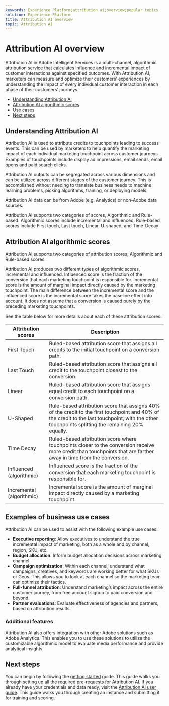 ```yaml
---
keywords: Experience Platform;attribution ai;overview;popular topics
solution: Experience Platform
title: Attribution AI overview
topic: Attribution AI
---
```


# Attribution AI overview

Attribution AI in Adobe Intelligent Services is a multi-channel, algorithmic attribution service that calculates influence and incremental impact of customer interactions against specified outcomes. With Attribution AI, marketers can measure and optimize their customers’ experiences by understanding the impact of every individual customer interaction in each phase of their customers’ journeys.

- [Understanding Attribution AI](#understanding-attribution-ai)
- [Attribution AI algorithmic scores](#attribution-ai-algorithmic-scores)
- [Use cases](#examples-of-business-use-cases)
- [Next steps](#next-steps)

## Understanding Attribution AI

Attribution AI is used to attribute credits to touchpoints leading to success events. This can be used by marketers to help quantify the marketing impact of each individual marketing touchpoint across customer journeys. Examples of touchpoints include display ad impressions, email sends, email opens and paid search clicks.

Attribution AI outputs can be segregated across various dimensions and can be utilized across different stages of the customer journey. This is accomplished without needing to translate business needs to machine learning problems, picking algorithms, training, or deploying models.

Attribution AI data can be from Adobe (e.g. Analytics) or non-Adobe data sources.

Attribution AI supports two categories of scores, Algorithmic and Rule-based. Algorithmic scores include incremental and influenced. Rule-based scores include First touch, Last touch, Linear, U-shaped, and Time-Decay

## Attribution AI algorithmic scores

Attribution AI supports two categories of attribution scores, Algorithmic and Rule-based scores.

Attribution AI produces two different types of algorithmic scores, incremental and influenced. Influenced score is the fraction of the conversion that each marketing touchpoint is responsible for. Incremental score is the amount of marginal impact directly caused by the marketing touchpoint. The main difference between the incremental score and the influenced score is the incremental score takes the baseline effect into account. It does not assume that a conversion is caused purely by the preceding marketing touchpoints.

See the table below for more details about each of these attribution scores:

| Attribution scores | Description |
| ----- | ----------- |
| First Touch | Ruled-based attribution score that assigns all credits to the initial touchpoint on a conversion path. |
| Last Touch | Ruled-based attribution score that assigns all credit to the touchpoint closest to the conversion. |
| Linear | Ruled-based attribution score that assigns equal credit to each touchpoint on a conversion path. |
| U-Shaped | Rule-based attribution score that assigns 40% of the credit to the first touchpoint and 40% of the credit to the last touchpoint, with the other touchpoints splitting the remaining 20% equally. |
| Time Decay | Ruled-based attribution score where touchpoints closer to the conversion receive more credit than touchpoints that are farther away in time from the conversion. |
| Influenced (algorithmic) | Influenced score is the fraction of the conversion that each marketing touchpoint is responsible for. |
| Incremental (algorithmic) | Incremental score is the amount of marginal impact directly caused by a marketing touchpoint.|

## Examples of business use cases

Attribution AI can be used to assist with the following example use cases:

- **Executive reporting**: Allow executives to understand the true incremental impact of marketing, both as a whole and by channel, region, SKU, etc.
- **Budget allocation**: Inform budget allocation decisions across marketing channel.
- **Campaign optimization**: Within each channel, understand what campaigns, creatives, and keywords are working better for what SKUs or Geos. This allows you to look at each channel so the marketing team can optimize their tactics.
- **Full-funnel attribution**: Understand marketing’s impact across the entire customer journey, from free account signup to paid conversion and beyond.
- **Partner evaluations**: Evaluate effectiveness of agencies and partners, based on attribution results.

### Additional features

Attribution AI also offers integration with other Adobe solutions such as Adobe Analytics. This enables you to use these solutions to utilize the customizable algorithmic model to evaluate media performance and provide analytical insights.
  
## Next steps

You can begin by following the [getting started](./getting-started.md) guide. This guide walks you through setting up all the required pre-requests for Attribution AI. If you already have your credentials and data ready, visit the [Attribution AI user guide](./user-guide.md). This guide walks you through creating an instance and submitting it for training and scoring.